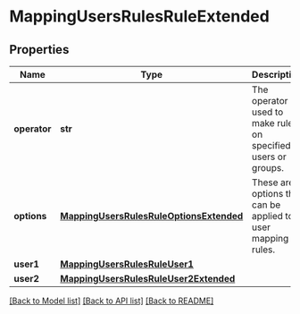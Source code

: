 # MappingUsersRulesRuleExtended

## Properties
Name | Type | Description | Notes
------------ | ------------- | ------------- | -------------
**operator** | **str** | The operator used to make rules on specified users or groups. | [optional] 
**options** | [**MappingUsersRulesRuleOptionsExtended**](MappingUsersRulesRuleOptionsExtended.md) | These are options that can be applied to user mapping rules. | [optional] 
**user1** | [**MappingUsersRulesRuleUser1**](MappingUsersRulesRuleUser1.md) |  | 
**user2** | [**MappingUsersRulesRuleUser2Extended**](MappingUsersRulesRuleUser2Extended.md) |  | [optional] 

[[Back to Model list]](../README.md#documentation-for-models) [[Back to API list]](../README.md#documentation-for-api-endpoints) [[Back to README]](../README.md)


